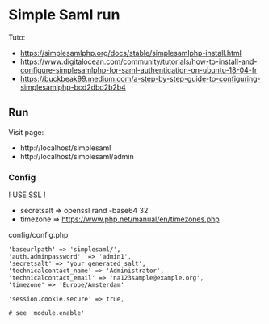 # Simple Saml run

Tuto:
- https://simplesamlphp.org/docs/stable/simplesamlphp-install.html
- https://www.digitalocean.com/community/tutorials/how-to-install-and-configure-simplesamlphp-for-saml-authentication-on-ubuntu-18-04-fr
- https://buckbeak99.medium.com/a-step-by-step-guide-to-configuring-simplesamlphp-bcd2dbd2b2b4

## Run

Visit page:
- http://localhost/simplesaml
- http://localhost/simplesaml/admin


### Config

! USE SSL !

- secretsalt => openssl rand -base64 32
- timezone => https://www.php.net/manual/en/timezones.php

config/config.php
```
'baseurlpath' => 'simplesaml/',
'auth.adminpassword'  => 'admin1',
'secretsalt' => 'your_generated_salt',
'technicalcontact_name' => 'Administrator',
'technicalcontact_email' => 'na123sample@example.org',
'timezone' => 'Europe/Amsterdam'

'session.cookie.secure' => true,

# see 'module.enable' 
```
